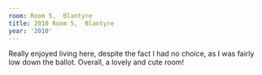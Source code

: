 ```yaml
---
room: Room 5,  Blantyre
title: 2010 Room 5,  Blantyre
year: '2010'
---
```


Really enjoyed living here, despite the fact I had no choice, as I was fairly low down the ballot. Overall, a lovely and cute room!